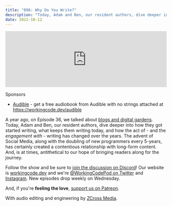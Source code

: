 ```yaml
---
title: "096: Why Do You Write?"
description: "Today, Adam and Ben, our resident authors, dive deeper into how they got started writing, what keeps them writing today, and how the act of writing has changed over the years."
date: 2022-10-12
---
```


<iframe allow="autoplay *; encrypted-media *; fullscreen *; clipboard-write" frameborder="0" height="175" style="width:100%;max-width:900px;overflow:hidden;background:transparent;" sandbox="allow-forms allow-popups allow-same-origin allow-scripts allow-storage-access-by-user-activation allow-top-navigation-by-user-activation" src="https://embed.podcasts.apple.com/us/podcast/096-why-do-you-write/id1544142288?i=1000582397804"></iframe>

Sponsors

- [Audible](https://workingcode.dev/audible) - get a free audiobook from Audible with no strings attached at https://workingcode.dev/audible

A year ago, on Episode 36, we talked about [blogs and digital gardens][working-code-36]. Today, Adam and Ben, our resident authors, dive deeper into how they got started writing, what keeps them writing today, and how the act of - and the _engagement with_ - writing has changed over the years. The advent of Social Media, along with the doubling of new programmers every 5-years, has certainly created a contentious relationship with long-form content. And, is at times, antithetical to our hope of bringing readers along for the journey.

Follow the show and be sure to [join the discussion on Discord][working-code-discord]! Our website is [workingcode.dev][working-code] and we're [@WorkingCodePod on Twitter][working-code-twitter] and [Instagram][working-code-instagram]. New episodes drop weekly on Wednesday.

And, if you're **feeling the love**, [support us on Patreon][working-code-patreon].

[go-time]: https://changelog.com/gotime/
[working-code-36]: https://workingcode.dev/episodes/036-blogs-and-digital-gardens/
[working-code]: https://workingcode.dev/
[working-code-discord]: https://workingcode.dev/discord/
[working-code-instagram]: https://www.instagram.com/workingcodepod/
[working-code-patreon]: https://www.patreon.com/workingcodepod
[working-code-twitter]: https://twitter.com/WorkingCodePod

With audio editing and engineering by [ZCross Media](https://www.zcross.media/).
